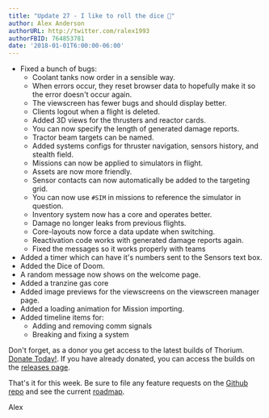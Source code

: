 ```yaml
---
title: "Update 27 - I like to roll the dice 🎲"
author: Alex Anderson
authorURL: http://twitter.com/ralex1993
authorFBID: 764853781
date: '2018-01-01T6:00:00-06:00'
---
```


- Fixed a bunch of bugs:
  - Coolant tanks now order in a sensible way.
  - When errors occur, they reset browser data to hopefully make it so the error doesn't occur again.
  - The viewscreen has fewer bugs and should display better.
  - Clients logout when a flight is deleted.
  - Added 3D views for the thrusters and reactor cards.
  - You can now specify the length of generated damage reports.
  - Tractor beam targets can be named.
  - Added systems configs for thruster navigation, sensors history, and stealth field.
  - Missions can now be applied to simulators in flight.
  - Assets are now more friendly.
  - Sensor contacts can now automatically be added to the targeting grid.
  - You can now use `#SIM` in missions to reference the simulator in question.
  - Inventory system now has a core and operates better.
  - Damage no longer leaks from previous flights.
  - Core-layouts now force a data update when switching.
  - Reactivation code works with generated damage reports again.
  - Fixed the messages so it works properly with teams
- Added a timer which can have it's numbers sent to the Sensors text box.
- Added the Dice of Doom.  
- A random message now shows on the welcome page.
- Added a tranzine gas core
- Added image previews for the viewscreens on the viewscreen manager page.
- Added a loading animation for Mission importing.
- Added timeline items for:
  - Adding and removing comm signals
  - Breaking and fixing a system

Don't forget, as a donor you get access to the latest builds of Thorium. [Donate Today!](/en/donate). If you have already donated, you can access the builds on the [releases page](/en/releases).

That's it for this week. Be sure to file any feature requests on the [Github repo](https://github.com/Thorium-Sim/thorium/issues) and see the current [roadmap](https://github.com/Thorium-Sim/thorium/projects/2).

Alex
